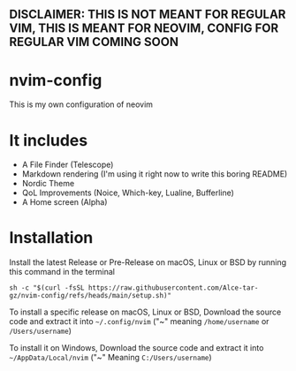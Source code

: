## DISCLAIMER: THIS IS NOT MEANT FOR REGULAR VIM, THIS IS MEANT FOR NEOVIM, CONFIG FOR REGULAR VIM COMING SOON

# nvim-config
This is my own configuration of neovim
# It includes
- A File Finder (Telescope)
- Markdown rendering (I'm using it right now to write this boring README)
- Nordic Theme
- QoL Improvements (Noice, Which-key, Lualine, Bufferline)
- A Home screen (Alpha)
# Installation
Install the latest Release or Pre-Release on macOS, Linux or BSD by running this command in the terminal
```
sh -c "$(curl -fsSL https://raw.githubusercontent.com/Alce-tar-gz/nvim-config/refs/heads/main/setup.sh)"
```
To install a specific release on macOS, Linux or BSD, Download the source code and extract it into `~/.config/nvim` ("~" meaning `/home/username` or `/Users/username`)

To install it on Windows, Download the source code and extract it into `~/AppData/Local/nvim` ("~" Meaning `C:/Users/username`)
